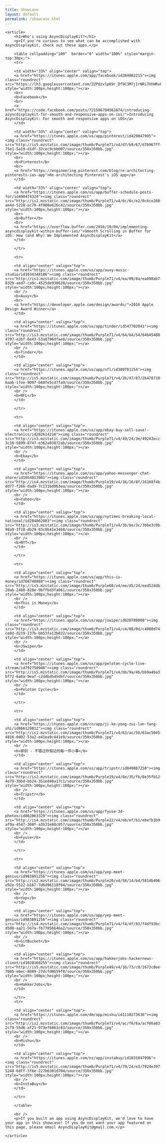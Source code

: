 ```yaml
---
title: Showcase
layout: default
permalink: /showcase.html
---
```


<div class="container container-margin">
	
	<article>
		<h1>Who's using AsyncDisplayKit?</h1>
		<p>If you're curious to see what can be accomplished with AsyncDisplayKit, check out these apps.</p>
		
		<table cellpadding="100"  border="0" width="100%" style="margin-top:30px;">
		<tr>
		
		<td width="33%" align="center" valign="top">
		<a href="https://itunes.apple.com/app/facebook/id284882215"><img class="roundrect" src="https://lh3.googleusercontent.com/ZZPdzvlpK9r_Df9C3M7j1rNRi7hhHRvPhlklJ3lfi5jk86Jd1s0Y5wcQ1QgbVaAP5Q=w300" style="width:100px;height:100px;"></a>
		<br>
		<b>Facebook</b>
		<br>
		<a href="https://code.facebook.com/posts/721586784561674/introducing-asyncdisplaykit-for-smooth-and-responsive-apps-on-ios/">Introducing AsyncDisplayKit: For smooth and responsive apps on iOS</a>
		</td>
		
		<td width="33%" align="center" valign="top">
		<a href="https://itunes.apple.com/us/app/pinterest/id429047995"><img class="roundrect" src="http://is5.mzstatic.com/image/thumb/Purple71/v4/d7/b9/67/d7b967ff-75e1-5a19-d1df-32cec9cbb007/source/350x350bb.jpg" style="width:100px;height:100px;"></a>
		<br>
		<b>Pinterest</b>
		<br>
		<a href="https://engineering.pinterest.com/blog/re-architecting-pinterests-ios-app">Re-architecting Pinterest's iOS app</a>
		</td>
		
		<td width="33%" align="center" valign="top">
		<a href="https://itunes.apple.com/us/app/buffer-schedule-posts-for/id490474324"><img class="roundrect" src="http://is1.mzstatic.com/image/thumb/Purple71/v4/0c/6c/e2/0c6ce288-ae4d-5228-ac79-4f008e626c42/source/350x350bb.jpg" style="width:100px;height:100px;"></a>
		<br>
		<b>Buffer</b>
		<br>
		<a href="https://overflow.buffer.com/2016/10/04/implementing-asyncdisplaykit-within-buffer-ios/">Smooth Scrolling in Buffer for iOS: How (and Why) We Implemented AsyncDisplayKit</a>
		</td>
		
		</tr>
		
		<tr>
		
		<td align="center" valign="top">
		<a href="https://itunes.apple.com/us/app/auxy-music-studio/id1034348186"><img class="roundrect" src="http://is1.mzstatic.com/image/thumb/Purple71/v4/ea/09/8a/ea098ab7-832b-aed7-ca9c-4525de930628/source/350x350bb.jpg" style="width:100px;height:100px;"></a>
		<br />
		<b>Auxy</b>
		<br>
		<a href="https://developer.apple.com/design/awards/">2016 Apple Design Award Winner</a>
		</td>
		
		<td align="center" valign="top">
		<a href="https://itunes.apple.com/us/app/tinder/id547702041"><img class="roundrect" src="http://is3.mzstatic.com/image/thumb/Purple71/v4/64/b4/54/64b45488-4797-e2bf-6e43-53a8796dfae0/source/350x350bb.jpg" style="width:100px;height:100px;"></a>
		<br /> 
		<b>Tinder</b>
		</td>
		
		<td align="center" valign="top">
		<a href="https://itunes.apple.com/us/app/nfl/id389781154"><img class="roundrect" src="http://is5.mzstatic.com/image/thumb/Purple71/v4/2b/47/87/2b478710-6aab-1fee-9097-b68fe5cd7fa9/source/350x350bb.jpg" style="width:100px;height:100px;"></a>
		<br /> 
		<b>NFL</b>
		</td>
		
		</tr>
		
		<tr>
		
		<td align="center" valign="top">
		<a href="https://itunes.apple.com/us/app/ebay-buy-sell-save!-electronics/id282614216"><img class="roundrect" src="http://is3.mzstatic.com/image/thumb/Purple71/v4/49/24/3e/49243ecc-3c16-5699-8747-e362a03872ab/source/350x350bb.jpg" style="width:100px;height:100px;"></a>
		<br /> 
		<b>Ebay</b>
		</td>
		
		<td align="center" valign="top">
		<a href="https://itunes.apple.com/us/app/yahoo-messenger-chat-share/id1054013981"><img class="roundrect" src="http://is4.mzstatic.com/image/thumb/Purple19/v4/16/16/8f/16168f4b-dd77-f266-dad9-7c131bd063ea/source/350x350bb.jpg" style="width:100px;height:100px;"></a>
		<br />
		<b>Yahoo</b>
		</td>
		
		<td align="center" valign="top">
		<a href="https://itunes.apple.com/us/app/nytimes-breaking-local-national/id284862083"><img class="roundrect" src="http://is3.mzstatic.com/image/thumb/Purple71/v4/3b/be/3c/3bbe3c0b-98a9-3f18-db29-83c0b41e34b8/source/350x350bb.jpg" style="width:100px;height:100px;"></a>
		<br /> 
		<b>NYT</b>
		</td>
		
		</tr>
		
		<tr>
		
		<td align="center" valign="top">
		<a href="https://itunes.apple.com/us/app/this-is-money/id768740884"><img class="roundrect" src="http://is5.mzstatic.com/image/thumb/Purple60/v4/ee/d5/2d/eed52ddb-20ab-2488-828e-9bffbd3fa061/source/350x350bb.jpg" style="width:100px;height:100px;"></a>
		<br /> 
		<b>This is Money</b>
		</td>
		
		<td align="center" valign="top">
		<a href="https://itunes.apple.com/us/app/jswipe/id820789008"><img class="roundrect" src="http://is3.mzstatic.com/image/thumb/Purple71/v4/c4/08/0d/c4080d74-ce0d-d219-237b-bb53fa13b022/source/350x350bb.jpg" style="width:100px;height:100px;"></a>
		<br /> 
		<b>JSwipe</b>
		</td>
		
		<td align="center" valign="top">
		<a href="https://itunes.apple.com/us/app/peloton-cycle-live-stream/id792750948"><img class="roundrect" src="http://is5.mzstatic.com/image/thumb/Purple71/v4/bb/9a/4b/bb9a4ba3-bf72-6a8a-9eaf-c2d4bd545dbf/source/350x350bb.jpg" style="width:100px;height:100px;"></a>
		<br /> 
		<b>Peloton Cycle</b>
		</td>
		
		</tr>
		
		<tr>
		
		<td align="center" valign="top">
		<a href="https://itunes.apple.com/cn/app/ji-ke-yong-zui-lan-fang-shi/id966129812"><img class="roundrect" src="http://is1.mzstatic.com/image/thumb/Purple71/v4/63/ac/50/63ac5045-4816-0d02-53a2-e41ea9c441e9/source/350x350bb.jpg" style="width:100px;height:100px;"></a>
		<br /> 
		<b>即刻 - 不错过你惦记的每一件小事</b>
		</td>
		
		<td align="center" valign="top">
		<a href="https://itunes.apple.com/us/app/tripstr/id849087250"><img class="roundrect" src="http://is2.mzstatic.com/image/thumb/Purple19/v4/8e/35/fb/8e35fb12-4e79-3bbd-bb24-351ed40a17c1/source/350x350bb.jpg" style="width:100px;height:100px;"></a>
		<br /> 
		<b>Tripstr</b>
		</td>
		
		<td align="center" valign="top">
		<a href="https://itunes.apple.com/us/app/fyuse-3d-photos/id862863329"><img class="roundrect" src="http://is4.mzstatic.com/image/thumb/Purple22/v4/eb/ef/b1/ebefb1b9-af9a-4547-368f-a3b31e88c057/source/350x350bb.jpg" style="width:100px;height:100px;"></a>
		<br /> 
		<b>Fyuse</b>
		</td>
		
		</tr>
		
		<tr>
		
		<td align="center" valign="top">
		<a href="https://itunes.apple.com/us/app/yep-meet-genius/id983891256"><img class="roundrect" src="http://is2.mzstatic.com/image/thumb/Purple20/v4/58/14/b4/5814b496-e92e-5522-b167-7d6d96118f64/source/350x350bb.jpg" style="width:100px;height:100px;"></a>
		<br /> 
		<b>Yep</b>
		</td>
		
		<td align="center" valign="top">
		<a href="https://itunes.apple.com/us/app/yep-meet-genius/id983891256"><img class="roundrect" src="http://is4.mzstatic.com/image/thumb/Purple71/v4/f4/df/93/f4df93bc-d500-aa21-567a-fb77056646a2/source/350x350bb.jpg" style="width:100px;height:100px;"></a>
		<br /> 
		<b>GitBucket</b>
		</td>
		
		<td align="center" valign="top">
		<a href="https://itunes.apple.com/us/app/hakkerjobs-hackernews-client/id1028168255"><img class="roundrect" src="http://is5.mzstatic.com/image/thumb/Purple49/v4/16/73/c8/1673c8ee-766b-e6ec-8889-27dcfd0b59f8/source/350x350bb.jpg" style="width:100px;height:100px;"></a>
		<br /> 
		<b>HakkerJobs</b>
		</td>
		
		</tr>
		<tr>
		
		<td align="center" valign="top">
		<a href="https://itunes.apple.com/dm/app/mishu/id1110273636"><img class="roundrect" src="http://is2.mzstatic.com/image/thumb/Purple71/v4/ac/f6/6a/acf66a83-2cf9-55d6-af21-973ef6861c83/source/350x350bb.jpg" style="width:100px;height:100px;"></a>
		<br /> 
		<b>Mishu</b>
		</td>
		
		<td align="center" valign="top">
		<a href="https://itunes.apple.com/nz/app/instabuy/id1031047996"><img class="roundrect" src="http://is5.mzstatic.com/image/thumb/Purple71/v4/79/24/e3/7924e397-5240-6dff-3f6e-227b6301d704/source/350x350bb.jpg" style="width:100px;height:100px;"></a>
		<br /> 
		<b>InstaBuy</b>
		</td>
		
		</tr>
		
		</table>
		
		<br />
		<p>If you built an app using AsyncDisplayKit, we'd love to have your app in this showcase! If you do not want your app featured on this page, please email AsyncDisplayKit@gmail.com.</p>
	
	</article>

</div>
